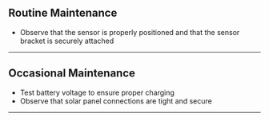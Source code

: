 ## Routine Maintenance

* Observe that the sensor is properly positioned and that the sensor bracket is securely attached
  
---

## Occasional Maintenance

* Test battery voltage to ensure proper charging
* Observe that solar panel connections are tight and secure

---
